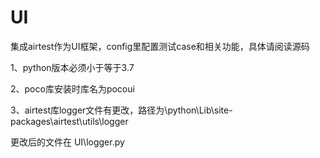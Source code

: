 # UI
集成airtest作为UI框架，config里配置测试case和相关功能，具体请阅读源码

1、python版本必须小于等于3.7

2、poco库安装时库名为pocoui

3、airtest库logger文件有更改，路径为\python\Lib\site-packages\airtest\utils\logger

更改后的文件在 UI\logger.py
